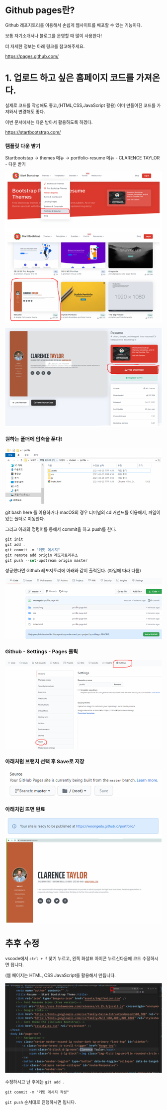 # Github pages란?

Github 레포지토리를 이용해서 손쉽게 웹사이트를 배포할 수 있는 기능이다.

보통 자기소개서나 블로그를 운영할 때 많이 사용한다!

더 자세한 정보는 아래 링크를 참고해주세요.

https://pages.github.com/

# 1. 업로드 하고 싶은 홈페이지 코드를 가져온다.

실제로 코드를 작성해도 좋고,(HTML,CSS,JavaScript 활용) 이미 만들어진 코드를 가져와서 변경해도 좋다.

이번 문서에서는 다운 받아서 활용하도록 하겠다.

https://startbootstrap.com/

### 템플릿 다운 받기

Startbootstap → themes 메뉴 → portfolio-resume 메뉴 - CLARENCE TAYLOR - 다운 받기

![image-20210626171227303](TIL_picture/image-20210626171227303.png)

![image-20210626171255267](TIL_picture/image-20210626171255267.png)

### 원하는 폴더에 압축을 푼다!

![image-20210626171321902](TIL_picture/image-20210626171321902.png)

git bash here 를 이용하거나 macOS의 경우 터미널의 cd 커맨드를 이용해서, 파일이 있는 폴더로 이동한다.

그리고 아래의 명령어를 통해서 commit을 하고 push를 한다.

```jsx
git init
git add .
git commit -m "커밋 메시지"
git remote add origin 레포지토리주소
git push --set-upstream origin master
```

성공했다면 Github 레포지토리에 아래와 같이 출력된다. (파일에 따라 다름)

![image-20210626171401986](TIL_picture/image-20210626171401986.png)

### Github - Settings - Pages 클릭

![image-20210626171428336](TIL_picture/image-20210626171428336.png)

### 아래처럼 브랜치 선택 후 Save로 저장

![image-20210626171450623](TIL_picture/image-20210626171450623.png)

### 아래처럼 뜨면 완료

![image-20210626171515455](TIL_picture/image-20210626171515455.png)

# 추후 수정

vscode에서 `ctrl + f` 찾기 누르고, 왼쪽 화살표 아이콘 누르신다음에 코드 수정하시면 됩니다.

(웹 페이지는 HTML, CSS JavaScript를 활용해서 만듭니다.

![image-20210626171607861](TIL_picture/image-20210626171607861.png)



수정하시고 난 후에는 `git add .`

```
git commit -m "커밋 메시지 작성"
```

`git push` 순서대로 진행하시면 됩니다.

